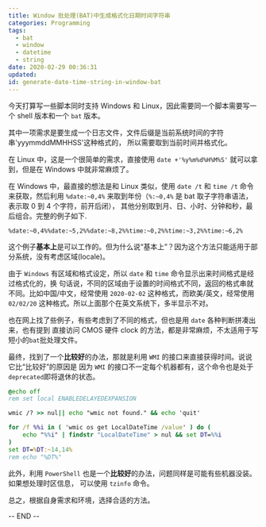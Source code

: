 ```yaml
---
title: Window 批处理(BAT)中生成格式化日期时间字符串
categories: Programming
tags:
  - bat
  - window
  - datetime
  - string
date: 2020-02-29 00:36:31
updated:
id: generate-date-time-string-in-window-bat
---
```


今天打算写一些脚本同时支持 Windows 和 Linux，因此需要同一个脚本需要写一个 shell 版本和一个
`bat` 版本。

其中一项需求是要生成一个日志文件，文件后缀是当前系统时间的字符串'yyymmddMMHHSS'这种格式的，
所以需要取到当前时间并格式化。

在 Linux 中，这是一个很简单的需求，直接使用 `date +'%y%m%d%H%M%S'` 就可以拿到，但是在 Windows
中就非常麻烦了。

在 Windows 中，最直接的想法是和 Linux 类似，使用 `date /t` 和 `time /t` 命令来获取，然后利用
`%date:~0,4%` 来取到年份（`%:~0,4%` 是 bat 取子字符串语法，表示取 0 到 4 个字符，前开后闭），
其他分别取到月、日、小时、分钟和秒，最后组合。完整的例子如下.

`%date:~0,4%%date:~5,2%%date:~8,2%%time:~0,2%%time:~3,2%%time:~6,2%`

这个例子**基本上**是可以工作的。但为什么说“基本上”？因为这个方法只能适用于部分系统，没有考虑区域(locale)。

由于 `Windows` 有区域和格式设定，所以 `date` 和 `time` 命令显示出来时间格式是经过格式化的，换
句话说，不同的区域由于设置的时间格式不同，返回的格式串就不同。比如中国/中文，经常使用 `2020-02-02`
这种格式，而欧美/英文，经常使用 `02/02/20` 这种格式。所以上面那个在英文系统下，多半显示不对。

也在网上找了些例子，有些考虑到了不同的格式，但也是用 `date` 各种判断拼凑出来，也有提到
直接访问 CMOS 硬件 clock 的方法，都是非常麻烦，不太适用于写短小的`bat`批处理文件。

最终，找到了一个**比较好**的办法，那就是利用 `WMI` 的接口来直接获得时间。说说它比“比较好”的原因是
因为 `WMI` 的接口不一定每个机器都有，这个命令也是处于`deprecated`即将退休的状态。

```bat
@echo off
rem set local ENABLEDELAYEDEXPANSION

wmic /? >> nul|| echo "wmic not found." && echo 'quit'

for /f %%i in ( 'wmic os get LocalDateTime /value' ) do (
    echo "%%i" | findstr "LocalDateTime" > nul && set DT=%%i
)
set DT=%DT:~14,14%
rem echo "%DT%"
```

此外，利用 `PowerShell` 也是一个**比较好**的办法，问题同样是可能有些机器没装。如果想处理时区信息，
可以使用 `tzinfo` 命令。

总之，根据自身需求和环境，选择合适的方法。


-- END --
